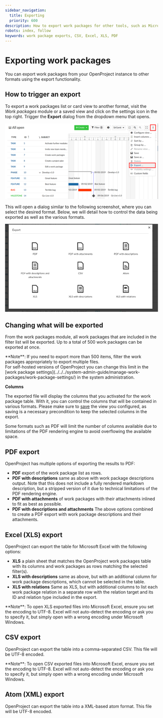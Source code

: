 ```yaml
---
sidebar_navigation:
  title: Exporting
  priority: 600
description: How to export work packages for other tools, such as Microsoft Excel
robots: index, follow
keywords: work package exports, CSV, Excel, XLS, PDF
---
```


# Exporting work packages

You can export work packages from your OpenProject instance to other formats using the export functionality. 



## How to trigger an export

To export a work packages list or card view to another format, visit the *Work packages* module or a saved view and click on the settings icon in the top right. Trigger the **Export** dialog from the dropdown menu that opens.

![Exporting from the table](export-gantt-chart.png)

This will open a dialog similar to the following screenshot, where you can select the desired format. Below, we will detail how to control the data being exported as well as the various formats.



![The export dialog](dialog.png)



## Changing what will be exported

From the work packages module, all work packages that are included in the filter list will be exported. Up to a total of 500 work packages can be exported at once.

<div class="alert alert-info" role="alert">
**Note**: If you need to export more than 500 items, filter the work packages appropriately to export multiple files.
</div>
For self-hosted versions of OpenProject you can change this limit in the [work package settings](../../../system-admin-guide/manage-work-packages/work-package-settings/) in the system administration.


**Columns**

The exported file will display the columns that you activated for the work package table. With it, you can control the columns that will be contained in various formats. Please make sure to [save](../work-package-table-configuration/#save-work-package-views) the view you configured, as saving is a necessary precondition to keep the selected columns in the export.

Some formats such as PDF will limit the number of columns available due to limitations of the PDF rendering engine to avoid overflowing the available space.



## PDF export

OpenProject has multiple options of exporting the results to PDF:



- **PDF** export of the work package list as rows.
- **PDF with descriptions** same as above with work package descriptions output. Note that this does not include a fully rendered markdown description, but a stripped version of it due to technical limitations of the PDF rendering engine.
- **PDF with attachments** of work packages with their attachments inlined to fit as best as possible.
- **PDF with descriptions and attachments** The above options combined to create a PDF export with work package descriptions and their attachments.



## Excel (XLS) export

OpenProject can export the table for Microsoft Excel with the following options:

- **XLS** a plain sheet that matches the OpenProject work packages table with its columns and work packages as rows matching the selected filter(s).
- **XLS with descriptions** same as above, but with an additional column for work package descriptions, which cannot be selected in the table.
- **XLS with relations** Same as XLS, but with additional columns to list each work package relation in a separate row with the relation target and its ID and relation type included in the export.

<div class="alert alert-info" role="alert">
**Note**: To open XLS exported files into Microsoft Excel, ensure you set the encoding to UTF-8. Excel will not auto-detect the encoding or ask you to specify it, but simply open with a wrong encoding under Microsoft Windows.
</div>



## CSV export

OpenProject can export the table into a comma-separated CSV. This file will be UTF-8 encoded.



<div class="alert alert-info" role="alert">
**Note**: To open CSV exported files into Microsoft Excel, ensure you set the encoding to UTF-8. Excel will not auto-detect the encoding or ask you to specify it, but simply open with a wrong encoding under Microsoft Windows.
</div>



## Atom (XML) export

OpenProject can export the table into a XML-based atom format. This file will be UTF-8 encoded.
